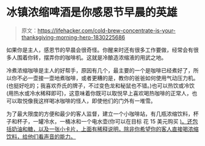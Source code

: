 # 冰镇浓缩啤酒是你感恩节早晨的英雄

> 原文：<https://lifehacker.com/cold-brew-concentrate-is-your-thanksgiving-morning-hero-1830225686>

如果你是主人，感恩节的早晨会很奇怪。你醒来时还有很多工作要做，经常会有很多人围着你转，摆弄你的咖啡机。这就是冷酿造浓缩液的用武之地。



冷煮浓缩咖啡是主人的好帮手，原因有几个，最主要的一个是咖啡已经煮好了，所以你不必一壶接一壶地煮咖啡，或者更糟的是，教你的爸爸如何使用气动压力机。(也挺好吃的；我喜欢乔氏的牌子，不过变色龙和秘鼠也不错。)也可以热饮或冷饮(用热水或冷水稀释即可)，这意味着你既可以取悦早上喜欢喝热咖啡的正常人，也可以取悦像我这样喝冰咖啡的怪人，即使他们的门外有一堆雪。

为了最大限度的方便和最少的客人监督，建立一个小咖啡站，有几瓶浓缩饮料，杯子和杯子，一罐冷水，一桶冰和一个电水壶(你可以在目标 花 15 美元购买 [)。还包括奶油和糖，以及一张小卡片，上面有稀释说明，除非你希望你的客人直接喝浓缩饮料，给他们看声音的能力。](https://www.target.com/p/kitchensmith-by-bella-electric-tea-kettle-black/-/A-51129981?ref=tgt_adv_XS000000&AFID=google_pla_df&fndsrc=tgtao&CPNG=PLA_Appliances_Priority%2BShopping&adgroup=Appliances_Priority+TCINs&LID=700000001170770pgs&network=g&device=c&location=9060383&gclsrc=aw.ds&ds_rl=1246978&ds_rl=1248099&ds_rl=1246978&ref=tgt_adv_XS000000&AFID=google_pla_df&CPNG=PLA_Appliances_Priority+Shopping&adgroup=Appliances_Priority%20TCINs&LID=700000001170770pgs&network=g&device=c&location=9060383&gclid=EAIaIQobChMI57vzvtG93gIVhaDsCh2tfgD_EAQYBSABEgJnovD_BwE&gclsrc=aw.ds)